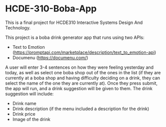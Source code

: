 # HCDE-310-Boba-App

This is a final project for HCDE310 Interactive Systems Design And Technology.

This project is a boba drink generator app that runs using two APIs: 
- Text to Emotion (https://promptapi.com/marketplace/description/text_to_emotion-api)
- Documenu (https://documenu.com/)

A user will enter 3-4 sentences on how they were feeling yesterday and today, as well as 
select one boba shop out of the ones in the list (if they are currently at a boba shop and 
having difficulty deciding on a drink, they can select the name of the one they are currently at).
Once they press submit, the app will run, and a drink suggestion will be given to them.
The drink suggestion will include:
- Drink name
- Drink description (if the menu included a description for the drink)
- Drink price
- Image of the drink
